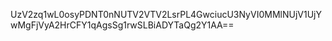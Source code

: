 <mxfile host="app.diagrams.net" modified="2022-09-14T04:14:19.292Z" agent="5.0 (Macintosh; Intel Mac OS X 10_15_6) AppleWebKit/605.1.15 (KHTML, like Gecko) Version/15.6.1 Safari/605.1.15" version="20.3.0" etag="LnwknHAHBEYLam5fYFEv" type="github"><diagram id="lVJQJkmjFIvy0tL-91hK">UzV2zq1wL0osyPDNT0nNUTV2VTV2LsrPL4GwciucU3NyVI0MMlNUjV1UjYwMgFjVyA2HrCFY1qAgsSg1rwSLBiADYTaQg2Y1AA==</diagram></mxfile>